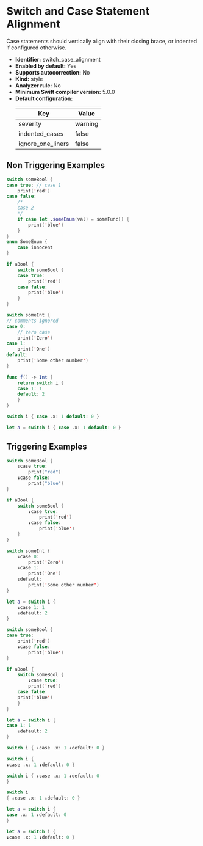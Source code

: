 # Switch and Case Statement Alignment

Case statements should vertically align with their closing brace, or indented if configured otherwise.

* **Identifier:** switch_case_alignment
* **Enabled by default:** Yes
* **Supports autocorrection:** No
* **Kind:** style
* **Analyzer rule:** No
* **Minimum Swift compiler version:** 5.0.0
* **Default configuration:**
  <table>
  <thead>
  <tr><th>Key</th><th>Value</th></tr>
  </thead>
  <tbody>
  <tr>
  <td>
  severity
  </td>
  <td>
  warning
  </td>
  </tr>
  <tr>
  <td>
  indented_cases
  </td>
  <td>
  false
  </td>
  </tr>
  <tr>
  <td>
  ignore_one_liners
  </td>
  <td>
  false
  </td>
  </tr>
  </tbody>
  </table>

## Non Triggering Examples

```swift
switch someBool {
case true: // case 1
    print('red')
case false:
    /*
    case 2
    */
    if case let .someEnum(val) = someFunc() {
        print('blue')
    }
}
enum SomeEnum {
    case innocent
}
```

```swift
if aBool {
    switch someBool {
    case true:
        print('red')
    case false:
        print('blue')
    }
}
```

```swift
switch someInt {
// comments ignored
case 0:
    // zero case
    print('Zero')
case 1:
    print('One')
default:
    print('Some other number')
}
```

```swift
func f() -> Int {
    return switch i {
    case 1: 1
    default: 2
    }
}
```

```swift
switch i { case .x: 1 default: 0 }
```

```swift
let a = switch i { case .x: 1 default: 0 }
```

## Triggering Examples

```swift
switch someBool {
    ↓case true:
        print("red")
    ↓case false:
        print("blue")
}
```

```swift
if aBool {
    switch someBool {
        ↓case true:
            print('red')
        ↓case false:
            print('blue')
    }
}
```

```swift
switch someInt {
    ↓case 0:
        print('Zero')
    ↓case 1:
        print('One')
    ↓default:
        print('Some other number')
}
```

```swift
let a = switch i {
    ↓case 1: 1
    ↓default: 2
}
```

```swift
switch someBool {
case true:
    print('red')
    ↓case false:
        print('blue')
}
```

```swift
if aBool {
    switch someBool {
        ↓case true:
        print('red')
    case false:
    print('blue')
    }
}
```

```swift
let a = switch i {
case 1: 1
    ↓default: 2
}
```

```swift
switch i { ↓case .x: 1 ↓default: 0 }
```

```swift
switch i {
↓case .x: 1 ↓default: 0 }
```

```swift
switch i { ↓case .x: 1 ↓default: 0
}
```

```swift
switch i
{ ↓case .x: 1 ↓default: 0 }
```

```swift
let a = switch i {
case .x: 1 ↓default: 0
}
```

```swift
let a = switch i {
↓case .x: 1 ↓default: 0 }
```